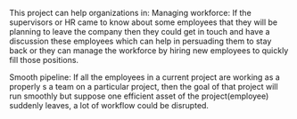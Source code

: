 This project can help organizations in:
Managing workforce: If the supervisors or HR came to know about some employees that they will be planning to leave the company then they could get in touch and have a discussion these employees which can help in persuading them to stay back or they can manage the workforce by hiring new employees to quickly fill those positions.

Smooth pipeline: If all the employees in a current project are working as a properly s a team on a particular project, then the goal of that project will run smoothly but suppose one efficient asset of the project(employee) suddenly leaves, a lot of workflow could be disrupted.
